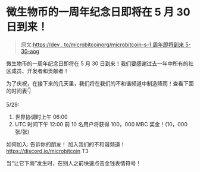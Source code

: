 # 微生物币的一周年纪念日即将在 5 月 30 日到来！

> 原文:[https://dev . to/microbitcoinorg/microbitcoin-s-1 周年即将到来 5-30-aog](https://dev.to/microbitcoinorg/microbitcoin-s-1st-anniversary-is-coming-up-on-5-30-aog)

微生物币的一周年纪念日即将在 5 月 30 日到来！我们要感谢过去一年中所有的社区成员、开发者和贡献者！

为了庆祝，在接下来的几天里，我们将在我们的不和谐频道中制造降雨！查看下面的时间表👇

5/29:

1.  世界协调时上午 06:00
2.  UTC 时间下午 12:00 前 10 名用户将获得 100，000 MBC 奖金！(10，000 张/张)

如何加入:
告诉你的朋友！
加入我们的不和谐频道！https://discord.io/microbitcoin
T3

当“让它下雨”发生时，在别人之前快速点击金钱表情符号！